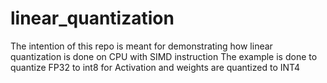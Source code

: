 # linear_quantization

The intention of this repo is meant for demonstrating how linear quantization is done on CPU with SIMD instruction 
The example is done to quantize FP32 to int8 for Activation and weights are quantized to INT4
